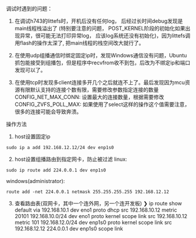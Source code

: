 调试时遇到的问题：

1. 在调试h743的littefs时，开机后没有任何log， 后经过长时间debug发现是main线程栈溢出了
(特别要注意的问题， POST_KERNEL阶段的初始化如果出现异常，很可能无法打印异常log， 应该log系统还没有初始化)，因为littefs调用flash的操作太深了, 把main线程的栈空间改大就行了。

2. 在使用udp组播通信时绑定固定ip时，发现Windows通信没有问题，Ubuntu抓包能接受到组播包，但是程序中recvfrom收不到包，后改为不绑定ip和端口发现可以了。

3. 在使用tcp时发现多client连接多开几个之后就连不上了。最后发现因为mcu资源有限默认支持的连接个数有限，需要修改参数指定连接的数量
  CONFIG_NET_MAX_CONN: 设置最大的连接数量，根据需要修改
  CONFIG_ZVFS_POLL_MAX: 如果使用了select这样的操作这个值需要注意，很多的连接可能会导致奔溃。

操作方法
1. host设置固定ip
```shell
sudo ip a add 192.168.12.12/24 dev enp1s0
```

2. host设置组播路由到指定网卡，防止被过滤
linux:
```shell
sudo ip route add 224.0.0.1 dev enp1s0
```
windows(administrator):
```shell
route add -net 224.0.0.1 netmask 255.255.255.255 192.168.12.12
```

3. 查看路由表(双网卡，其中一个连外网，另一个连开发板)
❯  ip route show
default via 192.168.10.1 dev eno1 proto dhcp src 192.168.10.12 metric 20101
192.168.10.0/24 dev eno1 proto kernel scope link src 192.168.10.12 metric 101
192.168.12.0/24 dev enp1s0 proto kernel scope link src 192.168.12.12                                                                                                         224.0.0.1 dev enp1s0 scope link

